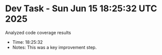 # Dev Task - Sun Jun 15 18:25:32 UTC 2025
Analyzed code coverage results
- Time: 18:25:32
- Notes: This was a key improvement step.
